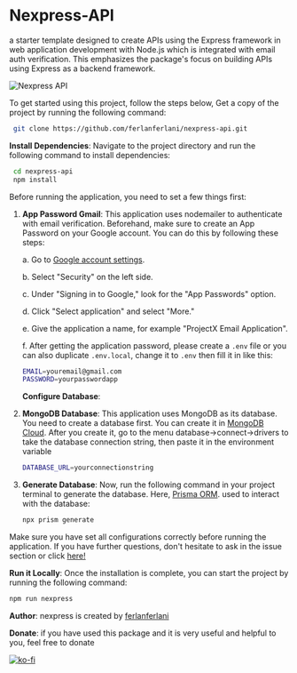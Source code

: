 # Nexpress-API

a starter template designed to create APIs using the Express framework in web application development with Node.js which is integrated with email auth verification. This emphasizes the package's focus on building APIs using Express as a backend framework.

![Nexpress API](https://github.com/ferlanferlani/nexpress-api/assets/87635305/eae6e6fa-8cc0-4cb7-a981-c399859565cc)

To get started using this project, follow the steps below, Get a copy of the project by running the following command:

```bash
 git clone https://github.com/ferlanferlani/nexpress-api.git
```

**Install Dependencies**:
Navigate to the project directory and run the following command to install dependencies:

```bash
 cd nexpress-api
 npm install
```

Before running the application, you need to set a few things first:

1. **App Password Gmail**: This application uses nodemailer to authenticate with email verification. Beforehand, make sure to create an App Password on your Google account. You can do this by following these steps:

   a. Go to [Google account settings](https://myaccount.google.com/).

   b. Select "Security" on the left side.

   c. Under "Signing in to Google," look for the "App Passwords" option.

   d. Click "Select application" and select "More."

   e. Give the application a name, for example "ProjectX Email Application".

   f. After getting the application password, please create a `.env` file or you can also duplicate `.env.local`, change it to `.env` then fill it in like this:

   ```bash
   EMAIL=youremail@gmail.com
   PASSWORD=yourpasswordapp
   ```

   **Configure Database**:

2. **MongoDB Database**: This application uses MongoDB as its database. You need to create a database first. You can create it in [MongoDB Cloud](https://cloud.mongodb.com/).
   After you create it, go to the menu database->connect->drivers to take the database connection string, then paste it in the environment variable

   ```bash
   DATABASE_URL=yourconnectionstring
   ```

3. **Generate Database**: Now, run the following command in your project terminal to generate the database. Here, [Prisma ORM](https://www.prisma.io/). used to interact with the database:

   ```bash
   npx prism generate
   ```

Make sure you have set all configurations correctly before running the application. If you have further questions, don't hesitate to ask in the issue section or click [here!](https://github.com/ferlanferlani/nexpress-api/issues/1)

**Run it Locally**:
Once the installation is complete, you can start the project by running the following command:

```bash
npm run nexpress
```

**Author**:
nexpress is created by [ferlanferlani](https://ferlanferlani.rf.gd)

**Donate**:
if you have used this package and it is very useful and helpful to you, feel free to donate

[![ko-fi](https://ko-fi.com/img/githubbutton_sm.svg)](https://ko-fi.com/ferlanferlani)
